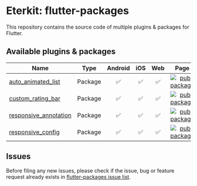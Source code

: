 # Eterkit: flutter-packages

This repository contains the source code of multiple plugins & packages for Flutter.

## Available plugins & packages

| Name | Type | Android | iOS | Web |    Page    |  
|--------|-------------|:-------:|:---:|:---:|:---------:|
| [auto_animated_list](./auto_animated_list) | Package | :white_check_mark: | :white_check_mark: | :white_check_mark: |  [![pub package](https://img.shields.io/pub/v/auto_animated_list.svg)](https://pub.dartlang.org/packages/auto_animated_list) |
| [custom_rating_bar](./custom_rating_bar) | Package | :white_check_mark: | :white_check_mark: | :white_check_mark: |  [![pub package](https://img.shields.io/pub/v/custom_rating_bar.svg)](https://pub.dartlang.org/packages/custom_rating_bar) |
| [responsive_annotation](./responsive_annotation) | Package | :white_check_mark: | :white_check_mark: | :white_check_mark: |  [![pub package](https://img.shields.io/pub/v/responsive_annotation.svg)](https://pub.dartlang.org/packages/responsive_annotation) |
| [responsive_config](./responsive_config) | Package | :white_check_mark: | :white_check_mark: | :white_check_mark: |  [![pub package](https://img.shields.io/pub/v/responsive_config.svg)](https://pub.dartlang.org/packages/responsive_config) |


## Issues

Before filing any new issues, please check if the issue, bug or feature request already exists in [flutter-packages issue list](https://github.com/eterkit/flutter-packages/issues).
